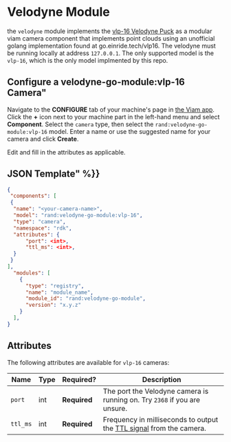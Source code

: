 
# Velodyne Module

the `velodyne` module implements the [vlp-16 Velodyne Puck](https://ouster.com/products/hardware/vlp-16) as a modular viam camera component that implements point clouds using an unofficial golang implementation found at go.einride.tech/vlp16.
The velodyne must be running locally at address `127.0.0.1`.
The only supported model is the `vlp-16`, which is the only model implmented by this repo.

## Configure a velodyne-go-module:vlp-16 Camera"

Navigate to the **CONFIGURE** tab of your machine's page in [the Viam app](https://app.viam.com).
Click the **+** icon next to your machine part in the left-hand menu and select **Component**.
Select the `camera` type, then select the `rand:velodyne-go-module:vlp-16` model.
Enter a name or use the suggested name for your camera and click **Create**.

Edit and fill in the attributes as applicable.
## JSON Template" %}}

```json
{
 "components": [
 {
  "name": "<your-camera-name>",
  "model": "rand:velodyne-go-module:vlp-16",
  "type": "camera",
  "namespace": "rdk",
  "attributes": {
      "port": <int>,
      "ttl_ms": <int>,
  }
 }
],
  "modules": [
    {
      "type": "registry",
      "name": "module_name",
      "module_id": "rand:velodyne-go-module",
      "version": "x.y.z"
    }
  ],
}
```

## Attributes
The following attributes are available for `vlp-16` cameras:

| Name | Type | Required? | Description |
| ---- | ---- | --------- | ----------- |
| `port` | int | **Required** | The port the Velodyne camera is running on. Try `2368` if you are unsure. |
| `ttl_ms` | int | **Required** | Frequency in milliseconds to output the [TTL signal](https://en.wikipedia.org/wiki/Transistor%E2%80%93transistor_logic) from the camera. |
